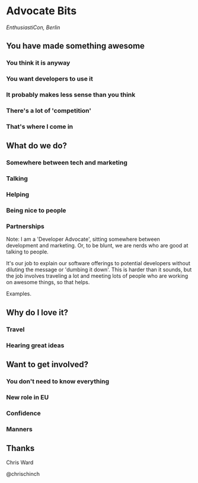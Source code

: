 # Advocate Bits
_EnthusiastiCon, Berlin_


## You have made something awesome
### You think it is anyway
### You want developers to use it
### It probably makes less sense than you think
### There's a lot of 'competition'
### That's where I come in


## What do we do?
### Somewhere between tech and marketing
### Talking
### Helping
### Being nice to people
### Partnerships
Note: I am a 'Developer Advocate', sitting somewhere between development and marketing. Or, to be blunt, we are nerds who are good at talking to people.

It's our job to explain our software offerings to potential developers without diluting the message or 'dumbing it down'. This is harder than it sounds, but the job involves traveling a lot and meeting lots of people who are working on awesome things, so that helps.

Examples.


## Why do I love it?
### Travel
### Hearing great ideas


## Want to get involved?
### You don't need to know everything
### New role in EU
### Confidence
### Manners


## Thanks

Chris Ward

@chrischinch

